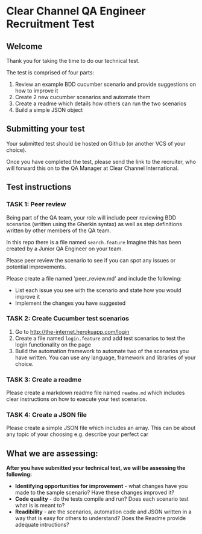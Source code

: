 # Clear Channel QA Engineer Recruitment Test

## Welcome
Thank you for taking the time to do our technical test. 

The test is comprised of four parts:
1. Review an example BDD cucumber scenario and provide suggestions on how to improve it
2. Create 2 new cucumber scenarios and automate them
3. Create a readme which details how others can run the two scenarios
4. Build a simple JSON object 

## Submitting your test

Your submitted test should be hosted on Github (or another VCS of your choice).

Once you have completed the test, please send the link to the recruiter, who will forward this on to the QA Manager at Clear Channel International.

## Test instructions

### TASK 1: Peer review

Being part of the QA team, your role will include peer reviewing BDD scenarios (written using the Gherkin syntax) as well as step definitions written by other members of the QA team. 

In this repo there is a file named ``search.feature`` Imagine this has been created by a Junior QA Engineer on your team. 

Please peer review the scenario to see if you can spot any issues or potential improvements. 

Please create a file named 'peer_review.md' and include the following:
* List each issue you see with the scenario and state how you would improve it
* Implement the changes you have suggested

### TASK 2: Create Cucumber test scenarios

1. Go to http://the-internet.herokuapp.com/login
2. Create a file named ``login.feature`` and add test scenarios to test the login functionality on the page
3. Build the automation framework to automate two of the scenarios you have written. 
You can use any language, framework and libraries of your choice. 

### TASK 3: Create a readme

Please create a markdown readme file named ``readme.md`` which includes clear instructions on how to execute your test scenarios. 

### TASK 4: Create a JSON file
Please create a simple JSON file which includes an array. This can be about any topic of your choosing e.g. describe your perfect car

## What we are assessing:

**After you have submitted your technical test, we will be assessing the following:**

* **Identifying opportunities for improvement** - what changes have you made to the sample scenario? Have these changes improved it? 
* **Code quality** - do the tests compile and run? Does each scenario test what is is meant to? 
* **Readibility** - are the scenarios, automation code and JSON written in a way that is easy for others to understand? Does the Readme provide adequate intructions?
